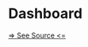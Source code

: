 # Dashboard

[=> See Source <=](../../../docs/fundamentals/node-tools/providence-analytics/dashboard.md)
